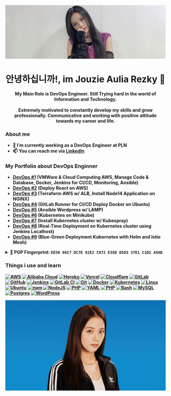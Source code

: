 ![MasterHead](https://github.com/aureezzhenx/aureezzhenx/blob/main/1aa392a609dd832c2b6ba6da0450099b.jpg)
# <div align="center"><b>안녕하십니까!<b>, im Jouzie Aulia Rezky 👋</div>

<div align="center">My Main Role is DevOps Engineer. Still Trying hard in the world of Information and Technology.</div>
<br>
<div align="center">Extremely motivated to constantly develop my skills and grow professionally. Communicative and working with positive attitude towards my career and life.</div>

### About me
- 💼 I’m currently working as a DevOps Engineer at PLN
- 📫 You can reach me via [LinkedIn](https://www.linkedin.com/in/aureezz/)

### My Portfolio about DevOps Enginner
- [DevOps #1](https://github.com/aureezzhenx/TaskDevOps) (VMWare & Cloud Computing AWS, Manage Code & Database, Docker, Jenkins for CI/CD, Monitoring, Ansible)
- [DevOps #2](https://github.com/aureezzhenx/Jouzie-Final-Task-Dumbways-Batch-4) (Deploy React on AWS)
- [DevOps #3](https://github.com/aureezzhenx/Folkatech-DevOps-Engineer-Technical-Test) (Terraform AWS w/ ALB, Install Node14 Application on NGINX)
- [DevOps #4](https://github.com/aureezzhenx/gitlab-runner) (GitLab Runner for CI/CD Deploy Docker on Ubuntu)
- [DevOps #5](https://github.com/aureezzhenx/Wordpress-Ansible) (Ansible Wordpress w/ LAMP)
- [DevOps #6](https://github.com/aureezzhenx/kubernetes) (Kubernetes on Minikube)
- [DevOps #7](https://github.com/aureezzhenx/kubernetes) (Install Kubernetes cluster w/ Kubespray)
- [DevOps #8](https://github.com/aureezzhenx/k8s-jenkins-deploy) (Real-Time Deployment on Kubernetes cluster using Jenkins Localhost)
- [DevOps #9](https://github.com/aureezzhenx/k8s-jenkins-deploy) (Blue-Green Deployment Kubernetes with Helm and Istio Mesh)

<details>
<summary>🔐 PGP Fingerprint: <code>EE50 06C7 DC7E 92E2 C972 E38D D503 37E1 C1D2 A9AB</code></summary>

```
-----BEGIN PGP PUBLIC KEY BLOCK-----
xjMEZqMbFhYJKwYBBAHaRw8BAQdApmo+eyzlBWHxAh4zSpNQnZZLiqxzZ93I
6TJIoCnb8dLNK0pvdXppZSBBdWxpYSBSZXpreSA8am91emllLmF1cmV6QGdt
YWlsLmNvbT7CjAQQFgoAPgWCZqMbFgQLCQcICZDVAzfhwdKpqwMVCAoEFgAC
AQIZAQKbAwIeARYhBO5QBsfcfpLiyXLjjdUDN+HB0qmrAADb+gD9FrI1iFDw
VTS37YGplrbpcvzPcXAmuX2zpaN3GKS65zoBANo3/RR2PmNriA+70am7yaJ1
hC+WOGO5XX4fIen3rXoNzjgEZqMbFhIKKwYBBAGXVQEFAQEHQF2X2mJkRsiz
Punr5NVfowe1e2mmbHSxeL4XCM60a70vAwEIB8J4BBgWCgAqBYJmoxsWCZDV
AzfhwdKpqwKbDBYhBO5QBsfcfpLiyXLjjdUDN+HB0qmrAACaEwD8CsR1tT8b
qbB1ZnrLva9x3L4+nv/8LFBflcbDQoR77a4BAKso0crnCVTWOrwALfQMiTcP
mT8Ntp6S2iJ2qZC1uzkE
=MtcQ
-----END PGP PUBLIC KEY BLOCK-----
```
</details>

### Things i use and learn
[![AWS](https://img.shields.io/badge/AWS-%23FF9900.svg?logo=amazon-web-services&logoColor=white)](#)
[![Alibaba Cloud](https://img.shields.io/badge/AlibabaCloud-%23FF6701.svg?logo=alibabacloud&logoColor=white)](#)
[![Heroku](https://img.shields.io/badge/Heroku-430098?logo=heroku&logoColor=fffe)](#)
[![Vercel](https://img.shields.io/badge/Vercel-%23000000.svg?logo=vercel&logoColor=white)](#)
[![Cloudflare](https://img.shields.io/badge/Cloudflare-F38020?logo=Cloudflare&logoColor=white)](#)
[![GitLab](https://img.shields.io/badge/GitLab-FC6D26?logo=gitlab&logoColor=fff)](#)
[![GitHub](https://img.shields.io/badge/GitHub-%23121011.svg?logo=github&logoColor=white)](#)
[![Jenkins](https://img.shields.io/badge/Jenkins-D24939?logo=jenkins&logoColor=white)](#)
[![GitLab CI](https://img.shields.io/badge/GitLab%20CI-FC6D26?logo=gitlab&logoColor=fff)](#)
[![Git](https://img.shields.io/badge/Git-F05032?logo=git&logoColor=fff)](#)
[![Docker](https://img.shields.io/badge/Docker-2496ED?logo=docker&logoColor=fff)](#)
[![Kubernetes](https://img.shields.io/badge/kubernetes-%23326ce5.svg?logo=kubernetes&logoColor=white)](#)
[![Linux](https://img.shields.io/badge/Linux-FCC624?logo=linux&logoColor=black)](#)
[![Ubuntu](https://img.shields.io/badge/Ubuntu-E95420?logo=ubuntu&logoColor=white)](#)
[![npm](https://img.shields.io/badge/npm-CB3837?logo=npm&logoColor=fff)](#)
[![NodeJS](https://img.shields.io/badge/Node.js-6DA55F?logo=node.js&logoColor=white)](#)
[![PHP](https://img.shields.io/badge/php-%23777BB4.svg?&logo=php&logoColor=white)](#)
[![YAML](https://img.shields.io/badge/YAML-CB171E?logo=yaml&logoColor=fff)](#)
[![PHP](https://img.shields.io/badge/php-%23777BB4.svg?&logo=php&logoColor=white)](#)
[![Bash](https://img.shields.io/badge/Bash-4EAA25?logo=gnubash&logoColor=fff)](#)
[![MySQL](https://img.shields.io/badge/MySQL-4479A1?logo=mysql&logoColor=fff)](#)
[![Postgres](https://img.shields.io/badge/Postgres-%23316192.svg?logo=postgresql&logoColor=white)](#)
[![WordPress](https://img.shields.io/badge/WordPress-%2321759B.svg?logo=wordpress&logoColor=white)](#)



![alt text](https://github.com/aureezzhenx/aureezzhenx/blob/main/jisoo-blackpink-adidas-photoshoot-uhdpaper.com-4K-6.1731.jpg)
